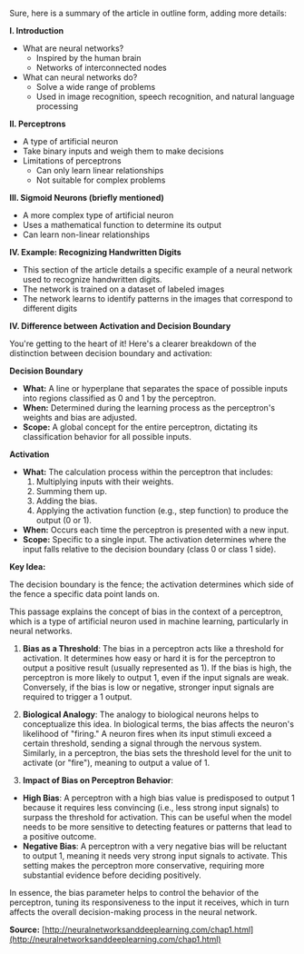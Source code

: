 Sure, here is a summary of the article in outline form, adding more details:

**I. Introduction**

* What are neural networks?
    * Inspired by the human brain
    * Networks of interconnected nodes
* What can neural networks do?
    * Solve a wide range of problems
    * Used in image recognition, speech recognition, and natural language processing

**II. Perceptrons**

* A type of artificial neuron
* Take binary inputs and weigh them to make decisions
* Limitations of perceptrons
    * Can only learn linear relationships
    * Not suitable for complex problems

**III. Sigmoid Neurons (briefly mentioned)**

* A more complex type of artificial neuron
* Uses a mathematical function to determine its output
* Can learn non-linear relationships

**IV. Example: Recognizing Handwritten Digits**

* This section of the article details a specific example of a neural network used to recognize handwritten digits.
* The network is trained on a dataset of labeled images
* The network learns to identify patterns in the images that correspond to different digits


**IV. Difference between Activation and Decision Boundary**

You're getting to the heart of it! Here's a clearer breakdown of the distinction between decision boundary and activation:

**Decision Boundary**

* **What:** A line or hyperplane that separates the space of possible inputs into regions classified as 0 and 1 by the perceptron.
* **When:**  Determined during the learning process as the perceptron's weights and bias are adjusted.
* **Scope:** A global concept for the entire perceptron, dictating its classification behavior for all possible inputs.

**Activation**

* **What:** The calculation process within the perceptron that includes:
  1. Multiplying inputs with their weights.
  2. Summing them up.
  3. Adding the bias.
  4. Applying the activation function (e.g., step function) to produce the output (0 or 1).
* **When:** Occurs each time the perceptron is presented with a new input.
* **Scope:** Specific to a single input. The activation determines where the input falls relative to the decision boundary (class 0 or class 1 side).

**Key Idea:**

The decision boundary is the fence; the activation determines which side of the fence a specific data point lands on.

This passage explains the concept of bias in the context of a perceptron, which is a type of artificial neuron used in machine learning, particularly in neural networks.

1. **Bias as a Threshold**: The bias in a perceptron acts like a threshold for activation. It determines how easy or hard it is for the perceptron to output a positive result (usually represented as 1). If the bias is high, the perceptron is more likely to output 1, even if the input signals are weak. Conversely, if the bias is low or negative, stronger input signals are required to trigger a 1 output.

2. **Biological Analogy**: The analogy to biological neurons helps to conceptualize this idea. In biological terms, the bias affects the neuron's likelihood of "firing." A neuron fires when its input stimuli exceed a certain threshold, sending a signal through the nervous system. Similarly, in a perceptron, the bias sets the threshold level for the unit to activate (or "fire"), meaning to output a value of 1.

3. **Impact of Bias on Perceptron Behavior**:
  - **High Bias**: A perceptron with a high bias value is predisposed to output 1 because it requires less convincing (i.e., less strong input signals) to surpass the threshold for activation. This can be useful when the model needs to be more sensitive to detecting features or patterns that lead to a positive outcome.
  - **Negative Bias**: A perceptron with a very negative bias will be reluctant to output 1, meaning it needs very strong input signals to activate. This setting makes the perceptron more conservative, requiring more substantial evidence before deciding positively.

In essence, the bias parameter helps to control the behavior of the perceptron, tuning its responsiveness to the input it receives, which in turn affects the overall decision-making process in the neural network.



**Source:** [http://neuralnetworksanddeeplearning.com/chap1.html](http://neuralnetworksanddeeplearning.com/chap1.html)
